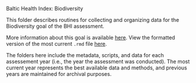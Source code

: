 Baltic Health Index: Biodiversity

This folder describes routines for collecting and organizing data for the Biodiversity goal of the BHI assessment.

More information about this goal is available [here](https://github.com/OHI-Science/bhi-prep/tree/master/ref/goal_summaries/BD.Rmd). 
View the formatted version of the most current `.rmd` file [here](https://github.com/OHI-Science/bhi-prep/tree/master/data/BD/v2019/bd_data.rmd).

The folders here include the metadata, scripts, and data for each assessement year (i.e., the year the assessment was conducted). The most current year represents the best available data and methods, and previous years are maintained for archival purposes.
